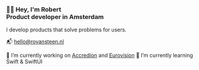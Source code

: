 ### 👋🏻 Hey, I'm Robert<br />Product developer in Amsterdam

I develop products that solve problems for users.

📬 [hello@rovansteen.nl](mailto:hello@rovansteen.nl)
  
🔭 I’m currently working on [Accredion](https://www.accredion.com) and [Eurovision](https://eurovision.tv)
🌱 I’m currently learning Swift & SwiftUI
